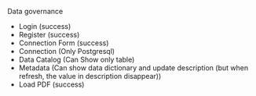 Data governance
- Login (success)
- Register (success)
- Connection Form (success)
- Connection (Only Postgresql)
- Data Catalog (Can Show only table)
- Metadata (Can show data dictionary and update description (but when refresh, the value in description disappear))
- Load PDF (success)
